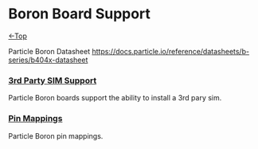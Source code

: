 # Boron Board Support
[←Top](../README.md)<BR>

Particle Boron Datasheet https://docs.particle.io/reference/datasheets/b-series/b404x-datasheet

### [3rd Party SIM Support](SimSupport.md)
Particle Boron boards support the ability to install a 3rd pary sim.

### [Pin Mappings](ArgonBoronPins.md)
Particle Boron pin mappings.